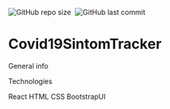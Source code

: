 
![GitHub repo size](https://img.shields.io/github/repo-size/MarioR9/Covid19SintomTracker?color=g&label=Repo%20Size)&nbsp; 
![GitHub last commit](https://img.shields.io/github/last-commit/MarioR9/Covid19SintomTracker)

# Covid19SintomTracker

General info


Technologies

React
HTML
CSS
BootstrapUI
